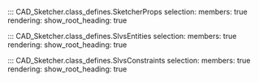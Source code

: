 ::: CAD_Sketcher.class_defines.SketcherProps
    selection:
      members: true
    rendering:
      show_root_heading: true

::: CAD_Sketcher.class_defines.SlvsEntities
    selection:
      members: true
    rendering:
      show_root_heading: true

::: CAD_Sketcher.class_defines.SlvsConstraints
    selection:
      members: true
    rendering:
      show_root_heading: true
